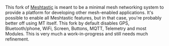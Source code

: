 This fork of [Meshtastic](https://github.com/meshtastic/firmware) is meant to be a minimal mesh networking system to provide a platform for developing other mesh-enabled applications. It's possible to enable all Meshtastic features, but in that case, you're probably better off using MT itself. This fork by default disables GPS, Bluetooth/phone, WiFi, Screen, Buttons, MQTT, Telemetry and most Modules. This is very much a work-in-progress and still needs much refinement. 

